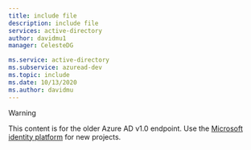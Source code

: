 ```yaml
---
title: include file
description: include file
services: active-directory
author: davidmu1
manager: CelesteDG

ms.service: active-directory
ms.subservice: azuread-dev
ms.topic: include
ms.date: 10/13/2020
ms.author: davidmu
---
```


> [!WARNING]
> This content is for the older Azure AD v1.0 endpoint. Use the [Microsoft identity platform](../articles/active-directory/develop/index.yml) for new projects.
